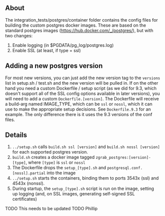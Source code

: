 ## About ##

The integration_tests/postgres/container folder contains the config files for building the custom postgres docker images.
These are based on the standard postgres images (https://hub.docker.com/_/postgres/), but with two changes:

 1. Enable logging (in $PGDATA/pg_log/postgres.log)
 2. Enable SSL (at least, if type = ssl)

## Adding a new postgres version ##

For most new versions, you can just add the new version tag to the `versions` list in setup.sh / test.sh and the new version will be pulled in.
If on the other hand you need a custom Dockerfile / setup script (as we did for 9.3, which doesn't support all of the SSL config options available in later versions), 
you will need to add a custom `Dockerfile.[version]`.
The Dockerfile will receive a build-arg named IMAGE_TYPE, which can be `ssl` or `nossl`, which it can use to make the appropriate setup decisions.
See `Dockerfile.9.3` for an example. The only difference there is it uses the 9.3 versions of the conf files.

## Details ##

 1. `../setup.sh` calls `build.sh ssl [version]` and `build.sh nossl [version]` for each supported postgres version.
 2. `build.sh` creates a docker image tagged `zgrab_postgres:[version]-[type]`, where `[type]` is `ssl` or `nossl`
 3. The Dockerfile drops the `setup_[type].sh` and `postgresql.conf.[nossl].partial` into the image
 4. `../setup.sh` starts the containers, binding them to ports 3543x (ssl) and 4543x (nonssl).
 5. During startup, the `setup_[type].sh` script is run on the image, setting up logging (and, on SSL images, generating self-signed SSL certificates)

TODO This needs to be updated 
TODO Phillip